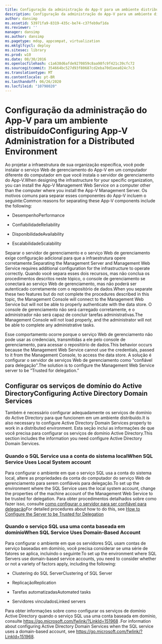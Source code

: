 ```yaml
---
title: Configuração da administração do App-V para um ambiente distribuído
description: Configuração da administração do App-V para um ambiente distribuído
author: dansimp
ms.assetid: 53971fa9-8319-435c-be74-c37feb9af1da
ms.reviewer: ''
manager: dansimp
ms.author: dansimp
ms.pagetype: mdop, appcompat, virtualization
ms.mktglfcycl: deploy
ms.sitesec: library
ms.prod: w10
ms.date: 08/30/2016
ms.openlocfilehash: c1a638d6afde9270859c8aa98fc9f421c39cfc72
ms.sourcegitcommit: 354664bc527d93f80687cd2eba70d1eea024c7c3
ms.translationtype: MT
ms.contentlocale: pt-BR
ms.lasthandoff: 06/26/2020
ms.locfileid: "10798020"
---
```

# <span data-ttu-id="7af5f-103">Configuração da administração do App-V para um ambiente distribuído</span><span class="sxs-lookup"><span data-stu-id="7af5f-103">Configuring App-V Administration for a Distributed Environment</span></span>


<span data-ttu-id="7af5f-104">Ao projetar a infraestrutura de sua organização específica, você pode instalar o serviço Web de gerenciamento do App-V em um computador diferente do computador em que você instala o servidor de gerenciamento do App-V.</span><span class="sxs-lookup"><span data-stu-id="7af5f-104">When designing the infrastructure for your specific organization, you can install the App-V Management Web Service on a computer other than the computer where you install the App-V Management Server.</span></span> <span data-ttu-id="7af5f-105">Os motivos comuns para separar esses componentes do App-V incluem o seguinte:</span><span class="sxs-lookup"><span data-stu-id="7af5f-105">Common reasons for separating these App-V components include the following:</span></span>

-   <span data-ttu-id="7af5f-106">Desempenho</span><span class="sxs-lookup"><span data-stu-id="7af5f-106">Performance</span></span>

-   <span data-ttu-id="7af5f-107">Confiabilidade</span><span class="sxs-lookup"><span data-stu-id="7af5f-107">Reliability</span></span>

-   <span data-ttu-id="7af5f-108">Disponibilidade</span><span class="sxs-lookup"><span data-stu-id="7af5f-108">Availability</span></span>

-   <span data-ttu-id="7af5f-109">Escalabilidade</span><span class="sxs-lookup"><span data-stu-id="7af5f-109">Scalability</span></span>

<span data-ttu-id="7af5f-110">Separar o servidor de gerenciamento e o serviço Web de gerenciamento exige configuração adicional para que a infraestrutura opere corretamente.</span><span class="sxs-lookup"><span data-stu-id="7af5f-110">Separating the Management Server and Management Web Service requires additional configuration for the infrastructure to operate correctly.</span></span> <span data-ttu-id="7af5f-111">Quando você separa esses dois recursos, mas não conclua os procedimentos descritos neste tópico, o console de gerenciamento se conectará ao serviço Web de gerenciamento, mas não poderá ser autenticado corretamente com o repositório de dados.</span><span class="sxs-lookup"><span data-stu-id="7af5f-111">When you separate these two features but do not complete the procedures described in this topic, the Management Console will connect to the Management Web Service but will not be able to properly authenticate with the data store.</span></span> <span data-ttu-id="7af5f-112">O console de gerenciamento não será carregado corretamente, e o administrador não será capaz de concluir tarefas administrativas.</span><span class="sxs-lookup"><span data-stu-id="7af5f-112">The Management Console will not load properly, and the administrator will not be able to complete any administrative tasks.</span></span>

<span data-ttu-id="7af5f-113">Esse comportamento ocorre porque o serviço Web de gerenciamento não pode usar as credenciais, transmitidas a ele pelo console de gerenciamento, para acessar o repositório de dados.</span><span class="sxs-lookup"><span data-stu-id="7af5f-113">This behavior occurs because the Management Web Service cannot use the credentials, passed to it from the Management Console, to access the data store.</span></span> <span data-ttu-id="7af5f-114">A solução é configurar o servidor de serviços Web de gerenciamento como "confiável para delegação".</span><span class="sxs-lookup"><span data-stu-id="7af5f-114">The solution is to configure the Management Web Service server to be “Trusted for delegation.”</span></span>

## <span data-ttu-id="7af5f-115">Configurar os serviços de domínio do Active Directory</span><span class="sxs-lookup"><span data-stu-id="7af5f-115">Configuring Active Directory Domain Services</span></span>


<span data-ttu-id="7af5f-116">Também é necessário configurar adequadamente os serviços de domínio do Active Directory para que funcionem em um ambiente distribuído.</span><span class="sxs-lookup"><span data-stu-id="7af5f-116">It is also necessary to configure Active Directory Domain Services properly to work in a distributed environment.</span></span> <span data-ttu-id="7af5f-117">Esta seção inclui as informações de que você precisa para configurar os serviços de domínio Active Directory.</span><span class="sxs-lookup"><span data-stu-id="7af5f-117">This section includes the information you need configure Active Directory Domain Services.</span></span>

### <span data-ttu-id="7af5f-118">Quando o SQL Service usa a conta do sistema local</span><span class="sxs-lookup"><span data-stu-id="7af5f-118">When SQL Service Uses Local System account</span></span>

<span data-ttu-id="7af5f-119">Para configurar o ambiente em que o serviço SQL usa a conta do sistema local, altere as propriedades da conta do computador do serviço Web de gerenciamento para serem confiáveis para delegação.</span><span class="sxs-lookup"><span data-stu-id="7af5f-119">To set up the environment where the SQL Service uses the local system account, change the properties of the machine account of the Management Web Service to be trusted for delegation.</span></span> <span data-ttu-id="7af5f-120">Para obter procedimentos detalhados sobre como fazer isso, consulte [como configurar o servidor para ser confiável para delegação](how-to-configure-the-server-to-be-trusted-for-delegation.md)</span><span class="sxs-lookup"><span data-stu-id="7af5f-120">For detailed procedures about how to do this, see [How to Configure the Server to be Trusted for Delegation](how-to-configure-the-server-to-be-trusted-for-delegation.md)</span></span>

### <span data-ttu-id="7af5f-121">Quando o serviço SQL usa uma conta baseada em domínio</span><span class="sxs-lookup"><span data-stu-id="7af5f-121">When SQL Service Uses Domain-Based Account</span></span>

<span data-ttu-id="7af5f-122">Para configurar o ambiente em que os servidores SQL usam contas de serviço baseadas em domínio, você precisa considerar se uma série de fatores se aplica, incluindo o seguinte:</span><span class="sxs-lookup"><span data-stu-id="7af5f-122">To set up the environment where SQL Servers use domain-based service accounts, you need to consider whether or not a variety of factors apply, including the following:</span></span>

-   <span data-ttu-id="7af5f-123">Clustering do SQL Server</span><span class="sxs-lookup"><span data-stu-id="7af5f-123">Clustering of SQL Server</span></span>

-   <span data-ttu-id="7af5f-124">Replicação</span><span class="sxs-lookup"><span data-stu-id="7af5f-124">Replication</span></span>

-   <span data-ttu-id="7af5f-125">Tarefas automatizadas</span><span class="sxs-lookup"><span data-stu-id="7af5f-125">Automated tasks</span></span>

-   <span data-ttu-id="7af5f-126">Servidores vinculados</span><span class="sxs-lookup"><span data-stu-id="7af5f-126">Linked servers</span></span>

<span data-ttu-id="7af5f-127">Para obter informações sobre como configurar os serviços de domínio Active Directory quando o serviço SQL usa uma conta baseada em domínio, consulte <https://go.microsoft.com/fwlink/?LinkId=151968> .</span><span class="sxs-lookup"><span data-stu-id="7af5f-127">For information about configuring Active Directory Domain Services when the SQL service uses a domain-based account, see <https://go.microsoft.com/fwlink/?LinkId=151968>.</span></span>

 

 





